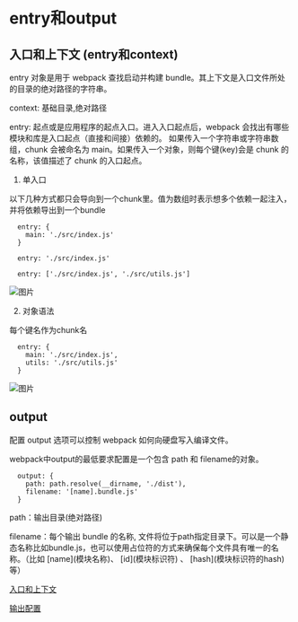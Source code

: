 # entry和output

## 入口和上下文 (entry和context)
entry 对象是用于 webpack 查找启动并构建 bundle。其上下文是入口文件所处的目录的绝对路径的字符串。

context: 基础目录,绝对路径

entry: 起点或是应用程序的起点入口。进入入口起点后，webpack 会找出有哪些模块和库是入口起点（直接和间接）依赖的。 如果传入一个字符串或字符串数组，chunk 会被命名为 main。如果传入一个对象，则每个键(key)会是 chunk 的名称，该值描述了 chunk 的入口起点。

1. 单入口

以下几种方式都只会导向到一个chunk里。值为数组时表示想多个依赖一起注入，并将依赖导出到一个bundle
```
  entry: {
    main: './src/index.js'
  }

  entry: './src/index.js'

  entry: ['./src/index.js', './src/utils.js']

```
![图片](https://github.com/Amanda5293/webpack/blob/master/2.entry%E5%92%8Coutput/imgs/single-entry.PNG)

2. 对象语法

每个键名作为chunk名
```
  entry: {
    main: './src/index.js',
    utils: './src/utils.js'
  }

```
![图片](https://github.com/Amanda5293/webpack/blob/master/2.entry%E5%92%8Coutput/imgs/obj-entry.PNG)

## output

配置 output 选项可以控制 webpack 如何向硬盘写入编译文件。

webpack中output的最低要求配置是一个包含 path 和 filename的对象。

```
  output: {
    path: path.resolve(__dirname, './dist'),
    filename: '[name].bundle.js'
  }
```
path：输出目录(绝对路径)

filename：每个输出 bundle 的名称, 文件将位于path指定目录下。可以是一个静态名称比如bundle.js，也可以使用占位符的方式来确保每个文件具有唯一的名称。（比如 \[name\](模块名称)、  \[id\](模块标识符) 、 \[hash\](模块标识符的hash) 等）

[入口和上下文](https://www.webpackjs.com/configuration/entry-context/)

[输出配置](https://www.webpackjs.com/configuration/output/)
